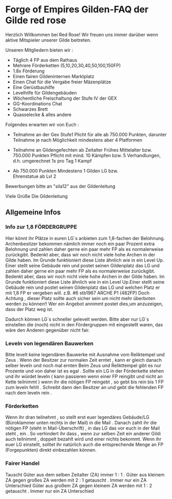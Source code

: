 # Forge of Empires Gilden-FAQ der Gilde red rose

Herzlich Willkommen bei Red Rose!
Wir freuen uns immer darüber wenn aktive Mitspieler unserer Gilde beitreten.

Unseren Mitgliedern bieten wir :

- Täglich 4 FP aus dem Rathaus
- Mehrere Förderketten (5,10,20,30,40,50,100,150FP)
- 1.8x Förderung
- Einen fairen Gildeninternen Marktplatz
- Einen Chat für die Vergabe freier Mäzenplätze
- Eine Gerüstbauhilfe
- Levelhilfe für Gildengebäuden
- Wöchentliche Freischaltung der Stufe IV der GEX
- GG-Koordinations Chat
- Schwarzes Brett
- Quasselecke & alles andere

Folgendes erwarten wir von Euch :

- Teilnahme an der Gex Stufe1 Plicht für alle ab 750.000 
  Punkten, darunter Teilnahme je nach Möglichkeit 
  mindestens aber 4 Platformen 

- Teilnahme an Gildengefechten ab Zeitalter Frühes 
  Mittelalter bzw. 750.000 Punkten Pflicht mit mind. 10 
  Kämpfen bzw. 5 Verhandlungen, d.h. umgerechnet 
  1x pro Tag 1 Kampf

- Ab 750.000 Punkten Mindestens 1 Gilden LG bzw.   
  Ehrenstatue ab Lvl 2   

Bewerbungen bitte an "sila12" aus der Gildenleitung 

Viele Grüße
Die Gildenleitung

## Allgemeine Infos

### Info zur 1,8 FÖRDERGRUPPE

Hier könnt ihr Plätze in euren LG´s anbieten zum 1,8-fachen der Belohnung.
Archenbesitzer bekommen nämlich immer noch ein paar Prozent extra Belohnung
und zahlen daher gerne ein paar mehr FP als es normalerweise zurückgibt.
Bedenkt aber, dass wir noch nicht viele hohe Archen in der Gilde haben.
Im Grunde funktioniert diese Liste ähnlich wie in ein Level Up. Einer stellt seine Gebäude rein und postet seinen Gildenplatz das LG und zahlen daher gerne ein paar mehr FP als es normalerweise zurückgibt.
Bedenkt aber, dass wir noch nicht viele hohe Archen in der Gilde haben.
Im Grunde funktioniert diese Liste ähnlich wie in ein Level Up.Einer stellt seine Gebäude rein und postet seinen Gildenplatz das LG und welchen Platz er mit 1,8 FP er vergeben will.
z.B. #6 stb1967 ARCHE P1 (482FP)
Doch Achtung , dieser Platz sollte auch sicher sein um nicht mehr überboten werden zu können!!
Wer ein Angebot annimmt postet dies,um anzuzeigen, dass der Platz weg ist.

Dadurch können LG´s schneller gelevelt werden. Bitte aber nur LG´s einstellen die (noch) nicht in den Fördergruppen mit eingestellt waren, das wäre den Anderen gegenüber nicht fair.


### Leveln von legendären Bauwerken
Bitte levelt keine legendären Bauwerke mit Ausnahme vom Reliktempel und Zeus . Wenn der Besitzer zur normalen Zeit erntet , kann er gleich danach selber leveln und noch mal ernten Beim Zeus und Relikttempel gibt es nur Prozente und von daher ist es egal . Sollte ein LG in der Förderkette stehen und ihr würdet leveln ( kann passieren wenn einer FP reingibt und nicht an Kette teilnimmt ) wenn ihr die nötigen FP reingebt , so gebt bis rein bis 1 FP zum leveln fehlt . Schreibt dann den Besitzer an und gebt die fehlenden FP nach dem leveln rein .


### Förderketten
Wenn ihr dran teilnehmt , so stellt erst euer legendäres Gebäude/LG (Büroklammer unten rechts in der Mail) in die Mail . Danach zahlt ihr die nötigen FP (steht in Mail-Überschrift) , in das LG das vor euch in der Mail steht , ein . So verhindert ihr dass , wenn zur selben Zeit ein anderer Gildi auch teilnimmt , doppelt bezahlt wird und einer nichts bekommt.
Wenn ihr euer LG einstellt, solltet ihr natürlich auch die entsprechende Menge an FP (Forgepunkten) direkt einbezahlen können.


### Fairer Handel
Tauscht Güter aus dem selben Zeitalter (ZA) immer 1 : 1 .
Güter aus kleinem ZA gegen großes ZA werden mit 2 : 1 getauscht . Immer nur ein ZA Unterschied
Güter aus großem ZA gegen kleinem ZA werden mit 1 : 2 getauscht . Immer nur ein ZA Unterschied

